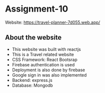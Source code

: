 # Assignment-10
Website: https://travel-planner-7d055.web.app/ 

## About the website
- This website was built with reactjs
- This is a Travel related website
- CSS Framework: React Bootsrap
- Firebase authentication is used
- Deployment is also done by firebase
- Google sign in was also implemented
- Backend: express.js
- Database: Mongodb
